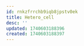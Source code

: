 ```yaml
---
id: rnkzfrrchb9iqb8jpstv0ek
title: Hetero_cell
desc: ''
updated: 1740603188396
created: 1740603188397
---
```


